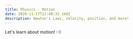 ```yaml
---
title: Physics - Motion  
date: 2020-11-17T22:40:32.169Z
description: Newton's Laws, velocity, position, and more!
---
```


Let's learn about motion! :-) 